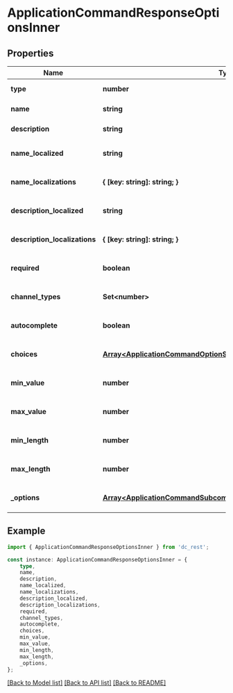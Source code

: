 # ApplicationCommandResponseOptionsInner


## Properties

Name | Type | Description | Notes
------------ | ------------- | ------------- | -------------
**type** | **number** |  | [default to undefined]
**name** | **string** |  | [default to undefined]
**description** | **string** |  | [default to undefined]
**name_localized** | **string** |  | [optional] [default to undefined]
**name_localizations** | **{ [key: string]: string; }** |  | [optional] [default to undefined]
**description_localized** | **string** |  | [optional] [default to undefined]
**description_localizations** | **{ [key: string]: string; }** |  | [optional] [default to undefined]
**required** | **boolean** |  | [optional] [default to undefined]
**channel_types** | **Set&lt;number&gt;** |  | [optional] [default to undefined]
**autocomplete** | **boolean** |  | [optional] [default to undefined]
**choices** | [**Array&lt;ApplicationCommandOptionStringChoiceResponse&gt;**](ApplicationCommandOptionStringChoiceResponse.md) |  | [optional] [default to undefined]
**min_value** | **number** |  | [optional] [default to undefined]
**max_value** | **number** |  | [optional] [default to undefined]
**min_length** | **number** |  | [optional] [default to undefined]
**max_length** | **number** |  | [optional] [default to undefined]
**_options** | [**Array&lt;ApplicationCommandSubcommandOptionResponseOptionsInner&gt;**](ApplicationCommandSubcommandOptionResponseOptionsInner.md) |  | [optional] [default to undefined]

## Example

```typescript
import { ApplicationCommandResponseOptionsInner } from 'dc_rest';

const instance: ApplicationCommandResponseOptionsInner = {
    type,
    name,
    description,
    name_localized,
    name_localizations,
    description_localized,
    description_localizations,
    required,
    channel_types,
    autocomplete,
    choices,
    min_value,
    max_value,
    min_length,
    max_length,
    _options,
};
```

[[Back to Model list]](../README.md#documentation-for-models) [[Back to API list]](../README.md#documentation-for-api-endpoints) [[Back to README]](../README.md)
